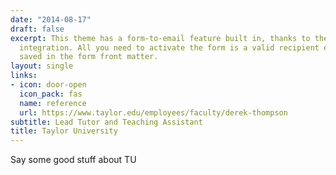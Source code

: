 ```yaml
---
date: "2014-08-17"
draft: false
excerpt: This theme has a form-to-email feature built in, thanks to the simple Formspree
  integration. All you need to activate the form is a valid recipient email address
  saved in the form front matter.
layout: single
links:
- icon: door-open
  icon_pack: fas
  name: reference
  url: https://www.taylor.edu/employees/faculty/derek-thompson
subtitle: Lead Tutor and Teaching Assistant
title: Taylor University
---
```


Say some  good stuff about TU 